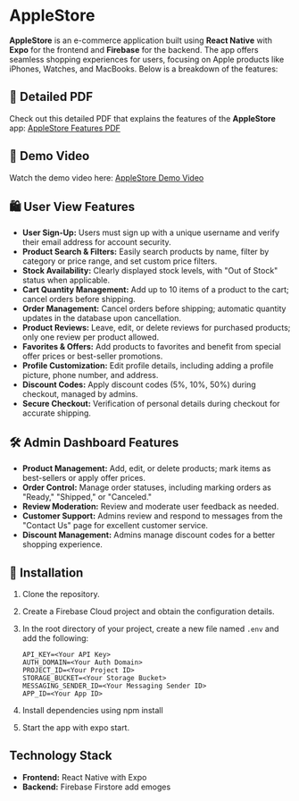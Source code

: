 # AppleStore

**AppleStore** is an e-commerce application built using **React Native** with **Expo** for the frontend and **Firebase** for the backend. The app offers seamless shopping experiences for users, focusing on Apple products like iPhones, Watches, and MacBooks. Below is a breakdown of the features:

## 📄 Detailed PDF

Check out this detailed PDF that explains the features of the **AppleStore** app: [AppleStore Features PDF](https://eu.docs.wps.com/module/common/loadPlatform/?sid=sIJPcsqyTAtvw8LcG&v=v2)

## 🎥 Demo Video

Watch the demo video here: [AppleStore Demo Video](https://drive.google.com/file/d/1e5UqYlzItr76iczMyUPsqmp8Sp0sD1u6/view)

## 🛍️ User View Features

- **User Sign-Up:** Users must sign up with a unique username and verify their email address for account security.
- **Product Search & Filters:** Easily search products by name, filter by category or price range, and set custom price filters.
- **Stock Availability:** Clearly displayed stock levels, with "Out of Stock" status when applicable.
- **Cart Quantity Management:** Add up to 10 items of a product to the cart; cancel orders before shipping.
- **Order Management:** Cancel orders before shipping; automatic quantity updates in the database upon cancellation.
- **Product Reviews:** Leave, edit, or delete reviews for purchased products; only one review per product allowed.
- **Favorites & Offers:** Add products to favorites and benefit from special offer prices or best-seller promotions.
- **Profile Customization:** Edit profile details, including adding a profile picture, phone number, and address.
- **Discount Codes:** Apply discount codes (5%, 10%, 50%) during checkout, managed by admins.
- **Secure Checkout:** Verification of personal details during checkout for accurate shipping.

## 🛠️ Admin Dashboard Features

- **Product Management:** Add, edit, or delete products; mark items as best-sellers or apply offer prices.
- **Order Control:** Manage order statuses, including marking orders as "Ready," "Shipped," or "Canceled."
- **Review Moderation:** Review and moderate user feedback as needed.
- **Customer Support:** Admins review and respond to messages from the "Contact Us" page for excellent customer service.
- **Discount Management:** Admins manage discount codes for a better shopping experience.

## 🚀 Installation

1. Clone the repository.
2. Create a Firebase Cloud project and obtain the configuration details.
3. In the root directory of your project, create a new file named `.env` and add the following:

   ```plaintext
   API_KEY=<Your API Key>
   AUTH_DOMAIN=<Your Auth Domain>
   PROJECT_ID=<Your Project ID>
   STORAGE_BUCKET=<Your Storage Bucket>
   MESSAGING_SENDER_ID=<Your Messaging Sender ID>
   APP_ID=<Your App ID>  
4. Install dependencies using npm install
5. Start the app with expo start.

## Technology Stack

- **Frontend:** React Native with Expo
- **Backend:** Firebase Firstore add emoges
